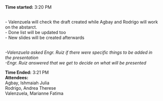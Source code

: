 **Time started:** 3:20 PM

<br/>- Valenzuela will check the draft created while Agbay and Rodrigo will work on the abstarct.
<br/>- Done list will be updated too
<br/>- New slides will be created afterwards

<br/>*-Valenzuela asked Engr. Ruiz if there were specific things to be added in the presentation*
<br/>*-Engr. Ruiz answered that we get to decide on what will be presented*


**Time Ended:** 3:21 PM
<br/>**Attendees:** 
<br/>Agbay, Ishmaiah Julia
<br/>Rodrigo, Andrea Therese
<br/>Valenzuela, Marianne Fatima
